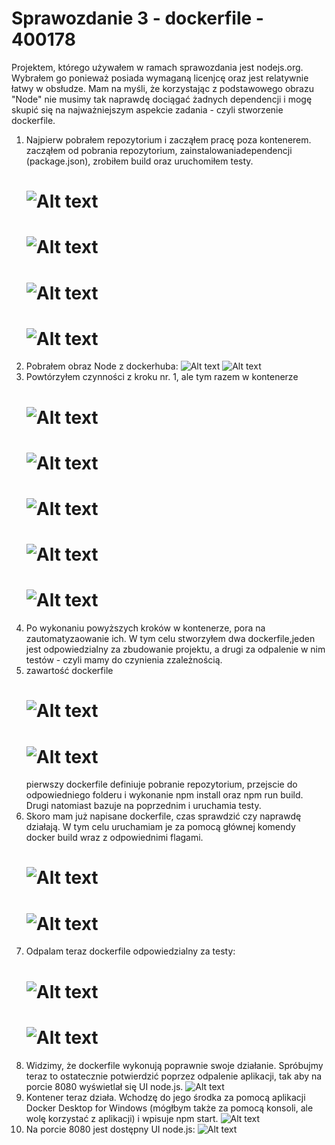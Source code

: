 # Sprawozdanie 3 - dockerfile - 400178

Projektem, którego używałem w ramach sprawozdania jest nodejs.org. Wybrałem go ponieważ posiada wymaganą licenjcę oraz
jest relatywnie łatwy w obsłudze. Mam na myśli, że korzystając z podstawowego obrazu "Node" nie musimy tak naprawdę
dociągać żadnych dependencji i mogę skupić się na najważniejszym aspekcie zadania - czyli stworzenie dockerfile.

1. Najpierw pobrałem repozytorium i zacząłem pracę poza kontenerem. zacząłem od pobrania repozytorium, zainstalowaniadependencji (package.json), zrobiłem build oraz uruchomiłem testy.
   # ![Alt text](git-clone-local.PNG?raw=true)
   # ![Alt text](npp-install-local.PNG?raw=true)
   # ![Alt text](npm-run-build.PNG?raw=true)
   # ![Alt text](npm-test-local.PNG?raw=true)
2. Pobrałem obraz Node z dockerhuba:
   ![Alt text](node-image.PNG?raw=true)
   ![Alt text](node-docker-desktop.PNG?raw=true)
3. Powtórzyłem czynności z kroku nr. 1, ale tym razem w kontenerze
   # ![Alt text](kontener-clone.PNG?raw=true)
   # ![Alt text](npm-i.PNG?raw=true)
   # ![Alt text](run-build.PNG?raw=true)
   # ![Alt text](npm-test-v1.PNG?raw=true)
   # ![Alt text](npm-test-confirm.PNG?raw=true)
4. Po wykonaniu powyższych kroków w kontenerze, pora na zautomatyzaowanie ich. W tym celu stworzyłem dwa dockerfile,jeden jest odpowiedzialny za zbudowanie projektu, a drugi za odpalenie w nim testów - czyli mamy do czynienia zzależnością.
5. zawartość dockerfile
   # ![Alt text](dockerbuild.PNG?raw=true)
   # ![Alt text](dockertest.PNG?raw=true)
   pierwszy dockerfile definiuje pobranie repozytorium, przejscie do odpowiedniego folderu i wykonanie npm install oraz
   npm run build. Drugi natomiast bazuje na poprzednim i uruchamia testy.
6. Skoro mam już napisane dockerfile, czas sprawdzić czy naprawdę działają. W tym celu uruchamiam je za pomocą głównej komendy docker build wraz z odpowiednimi flagami.
   # ![Alt text](docker-build-build.PNG?raw=true)
   # ![Alt text](docker-build-build2.PNG?raw=true)
7. Odpalam teraz  dockerfile odpowiedzialny za testy:
   # ![Alt text](docker-build-tests.PNG?raw=true)
   # ![Alt text](docker-build-tests2.PNG?raw=true)
8. Widzimy, że dockerfile wykonują poprawnie swoje działanie. Spróbujmy teraz to ostatecznie potwierdzić poprzez odpalenie aplikacji, tak aby na porcie 8080 wyświetlał się UI node.js.
   ![Alt text](docker-run-build.PNG?raw=true)
9. Kontener teraz działa. Wchodzę do jego środka za pomocą aplikacji Docker Desktop for Windows (mógłbym także za pomocą konsoli, ale wolę korzystać z aplikacji) i wpisuje npm start.
   ![Alt text](npm-start.PNG?raw=true)
10. Na porcie 8080 jest dostępny UI node.js:
![Alt text](nodejs-screen.PNG?raw=true)
